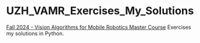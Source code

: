 # UZH_VAMR_Exercises_My_Solutions
[Fall 2024 - Vision Algorithms for Mobile Robotics Master Course](https://rpg.ifi.uzh.ch/teaching.html#VAMR) Exercises my solutions in Python.
